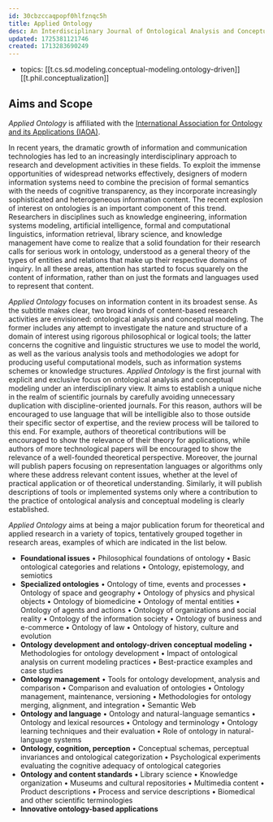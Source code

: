 ```yaml
---
id: 30cbzccaqpopf0hlfznqc5h
title: Applied Ontology
desc: An Interdisciplinary Journal of Ontological Analysis and Conceptual Modeling
updated: 1725381121746
created: 1713283690249
---
```


- topics: [[t.cs.sd.modeling.conceptual-modeling.ontology-driven]] [[t.phil.conceptualization]]

## Aims and Scope

_Applied Ontology_ is affiliated with the [International Association for Ontology and its Applications (IAOA)](https://iaoa.org/).

In recent years, the dramatic growth of information and communication technologies has led to an increasingly interdisciplinary approach to research and development activities in these fields. To exploit the immense opportunities of widespread networks effectively, designers of modern information systems need to combine the precision of formal semantics with the needs of cognitive transparency, as they incorporate increasingly sophisticated and heterogeneous information content. The recent explosion of interest on ontologies is an important component of this trend. Researchers in disciplines such as knowledge engineering, information systems modeling, artificial intelligence, formal and computational linguistics, information retrieval, library science, and knowledge management have come to realize that a solid foundation for their research calls for serious work in ontology, understood as a general theory of the types of entities and relations that make up their respective domains of inquiry. In all these areas, attention has started to focus squarely on the content of information, rather than on just the formats and languages used to represent that content.

_Applied Ontology_ focuses on information content in its broadest sense. As the subtitle makes clear, two broad kinds of content-based research activities are envisioned: ontological analysis and conceptual modeling. The former includes any attempt to investigate the nature and structure of a domain of interest using rigorous philosophical or logical tools; the latter concerns the cognitive and linguistic structures we use to model the world, as well as the various analysis tools and methodologies we adopt for producing useful computational models, such as information systems schemes or knowledge structures. _Applied Ontology_ is the first journal with explicit and exclusive focus on ontological analysis and conceptual modeling under an interdisciplinary view. It aims to establish a unique niche in the realm of scientific journals by carefully avoiding unnecessary duplication with discipline-oriented journals. For this reason, authors will be encouraged to use language that will be intelligible also to those outside their specific sector of expertise, and the review process will be tailored to this end. For example, authors of theoretical contributions will be encouraged to show the relevance of their theory for applications, while authors of more technological papers will be encouraged to show the relevance of a well-founded theoretical perspective. Moreover, the journal will publish papers focusing on representation languages or algorithms only where these address relevant content issues, whether at the level of practical application or of theoretical understanding. Similarly, it will publish descriptions of tools or implemented systems only where a contribution to the practice of ontological analysis and conceptual modeling is clearly established.

_Applied Ontology_ aims at being a major publication forum for theoretical and applied research in a variety of topics, tentatively grouped together in research areas, examples of which are indicated in the list below.

-   **Foundational issues** • Philosophical foundations of ontology • Basic ontological categories and relations • Ontology, epistemology, and semiotics
-   **Specialized ontologies** • Ontology of time, events and processes • Ontology of space and geography • Ontology of physics and physical objects • Ontology of biomedicine • Ontology of mental entities • Ontology of agents and actions • Ontology of organizations and social reality • Ontology of the information society • Ontology of business and e-commerce • Ontology of law • Ontology of history, culture and evolution
-   **Ontology development and ontology-driven conceptual modeling** • Methodologies for ontology development • Impact of ontological analysis on current modeling practices • Best-practice examples and case studies
-   **Ontology management** • Tools for ontology development, analysis and comparison • Comparison and evaluation of ontologies • Ontology management, maintenance, versioning • Methodologies for ontology merging, alignment, and integration • Semantic Web
-   **Ontology and language** • Ontology and natural-language semantics • Ontology and lexical resources • Ontology and terminology • Ontology learning techniques and their evaluation • Role of ontology in natural-language systems
-   **Ontology, cognition, perception** • Conceptual schemas, perceptual invariances and ontological categorization • Psychological experiments evaluating the cognitive adequacy of ontological categories
-   **Ontology and content standards** • Library science • Knowledge organization • Museums and cultural repositories • Multimedia content • Product descriptions • Process and service descriptions • Biomedical and other scientific terminologies
-   **Innovative ontology-based applications**
